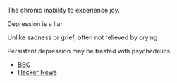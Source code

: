 The chronic inability to experience joy.

Depression is a liar

Unlike sadness or grief, often not relieved by crying

Persistent depression may be treated with psychedelics
- [BBC](https://www.bbc.co.uk/news/health-61070591)
- [Hacker News](https://news.ycombinator.com/item?id=30991278)
